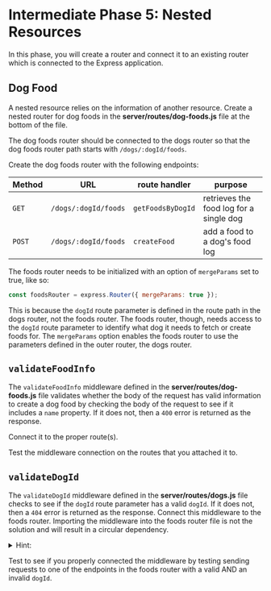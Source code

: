 # Intermediate Phase 5: Nested Resources

In this phase, you will create a router and connect it to an existing router
which is connected to the Express application.

## Dog Food

A nested resource relies on the information of another resource. Create a nested
router for dog foods in the __server/routes/dog-foods.js__ file at the bottom
of the file.

The dog foods router should be connected to the dogs router so that the dog
foods router path starts with `/dogs/:dogId/foods`.

Create the dog foods router with the following endpoints:

| Method | URL                  | route handler     | purpose                                 |
| ------ | -------------------- | ----------------- | --------------------------------------- |
| `GET`  | `/dogs/:dogId/foods` | `getFoodsByDogId` | retrieves the food log for a single dog |
| `POST` | `/dogs/:dogId/foods` | `createFood`      | add a food to a dog's food log          |

The foods router needs to be initialized with an option of `mergeParams` set to
true, like so:

```js
const foodsRouter = express.Router({ mergeParams: true });
```

This is because the `dogId` route parameter is defined in the route path in the
dogs router, not the foods router. The foods router, though, needs access to the
`dogId` route parameter to identify what dog it needs to fetch or create foods
for. The `mergeParams` option enables the foods router to use the parameters
defined in the outer router, the dogs router.

## `validateFoodInfo`

The `validateFoodInfo` middleware defined in the __server/routes/dog-foods.js__
file validates whether the body of the request has valid information to create a
dog food by checking the body of the request to see if it includes a `name`
property. If it does not, then a `400` error is returned as the response.

Connect it to the proper route(s).

Test the middleware connection on the routes that you attached it to.

## `validateDogId`

The `validateDogId` middleware defined in the __server/routes/dogs.js__ file
checks to see if the `dogId` route parameter has a valid `dogId`. If it does
not, then a `404` error is returned as the response. Connect this middleware to
the foods router. Importing the middleware into the foods router file is
not the solution and will result in a circular dependency.

<details><summary>Hint:</summary>Add the middleware when you connect the foods
router to the dogs router in the dogs router file.</details>

Test to see if you properly connected the middleware by testing sending
requests to one of the endpoints in the foods router with a valid AND an invalid
`dogId`.

